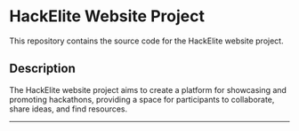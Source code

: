 # HackElite Website Project

This repository contains the source code for the HackElite website project.

## Description

The HackElite website project aims to create a platform for showcasing and promoting hackathons, providing a space for participants to collaborate, share ideas, and find resources.

**************